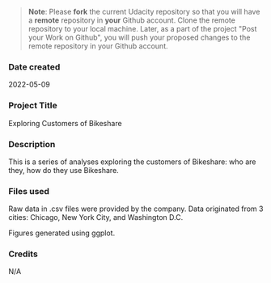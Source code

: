 >**Note**: Please **fork** the current Udacity repository so that you will have a **remote** repository in **your** Github account. Clone the remote repository to your local machine. Later, as a part of the project "Post your Work on Github", you will push your proposed changes to the remote repository in your Github account.

### Date created
2022-05-09

### Project Title
Exploring Customers of Bikeshare

### Description
This is a series of analyses exploring the customers of Bikeshare: who are they, how do they use Bikeshare.

### Files used
Raw data in .csv files were provided by the company.
Data originated from 3 cities: Chicago, New York City, and Washington D.C.

Figures generated using ggplot.

### Credits
N/A

